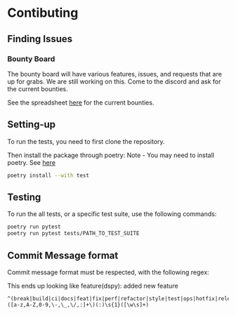 # Contibuting

## Finding Issues

### Bounty Board

The bounty board will have various features, issues, and requests that are up for grabs. We are still working on this. Come to the discord and ask for the current bounties.

See the spreadsheet [here](https://docs.google.com/spreadsheets/d/1psHSfFXENAxhQTd5veKRzKydVubD2Ov62aKQHiYC-CQ/edit?usp=sharing) for the current bounties.

## Setting-up

To run the tests, you need to first clone the repository.

Then install the package through poetry:
Note - You may need to install poetry. See [here](https://python-poetry.org/docs/#installing-with-the-official-installer)

```bash
poetry install --with test
```

## Testing

To run the all tests, or a specific test suite, use the following commands:

```bash
poetry run pytest
poetry run pytest tests/PATH_TO_TEST_SUITE
```

## Commit Message format

Commit message format must be respected, with the following regex:

This ends up looking like feature(dspy): added new feature

```
^(break|build|ci|docs|feat|fix|perf|refactor|style|test|ops|hotfix|release|maint|init|enh|revert)\([a-z,A-Z,0-9,\-,\_,\/,:]+\)(:)\s{1}([\w\s]+)
```

